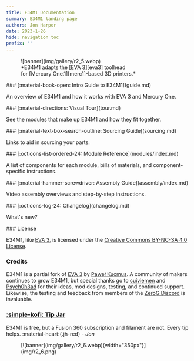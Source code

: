 ```yaml
---
title: E34M1 Documentation
summary: E34M1 landing page
authors: Jon Harper
date: 2023-1-26
hide: navigation toc
prefix: ''
---
```


<figure markdown class="jh-cover-img">
![banner](img/gallery/r2_5.webp)
<figcaption markdown>
*E34M1 adapts the [EVA 3][eva3] toolhead
<br/> for [Mercury One.1][merc1]-based 3D printers.*
</figcaption>
</figure>

<div markdown class="grid">
<div markdown class="card">
### [:material-book-open: Intro Guide to E34M1](guide.md)

An overview of E34M1 and how it works with EVA 3 and Mercury One. 
</div>
<div markdown class="card">
### [:material-directions: Visual Tour](tour.md)

See the modules that make up E34M1 and how they fit together.
</div>
<div markdown class="card">
### [:material-text-box-search-outline: Sourcing Guide](sourcing.md)

Links to aid in sourcing your parts.
</div>
<div markdown class="card">
### [:octicons-list-ordered-24: Module Reference](modules/index.md)

A list of components for each module, bills of materials, and component-specific instructions.
</div>
<div markdown class="card">
### [:material-hammer-screwdriver: Assembly Guide](assembly/index.md)

Video assembly overviews and step-by-step instructions.
</div>
<div markdown class="card">
### [:octicons-log-24: Changelog](changelog.md)

What's new?
</div>
</div>

<div markdown class="grid">
<div markdown>
### License

E34M1, like [EVA 3][eva3], is licensed under the [Creative Commons BY-NC-SA 4.0 License](https://creativecommons.org/licenses/by-nc-sa/4.0/).

### Credits

E34M1 is a partial fork of [EVA 3](eva3) by [Paweł Kucmus](https://github.com/pkucmus). A community of makers continues to grow E34M1, but special thanks go to [cuiviemen](https://www.printables.com/@cuiviemen_127292) and [Psych0h3ad](https://www.printables.com/@Psych0h3ad_168275) for their ideas, mod designs, testing, and continued support. Likewise, the testing and feedback from members of the [ZeroG Discord](https://discord.io/zerog) is invaluable.

### [:simple-kofi: Tip Jar](https://ko-fi.com/jonspaceharper)

E34M1 is free, but a Fusion 360 subscription and filament are not. Every tip helps. :material-heart:{.jh-red} *- Jon*
</div>
<div markdown>
<figure markdown class="jh-cover-img">
[![banner](img/gallery/r2_6.webp){width="350px"}](img/r2_6.png)
</figure>
</div>
</div>

[eva3]: https://main.eva-3d.page/
[merc1]: https://docs.zerog.one/